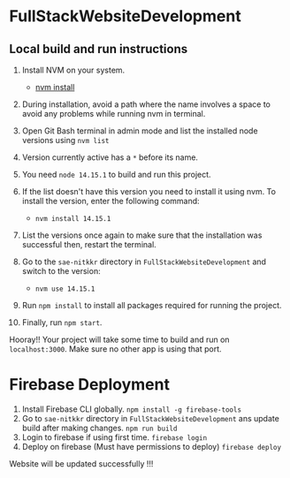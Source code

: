 # FullStackWebsiteDevelopment
## Local build and run instructions
1. Install NVM on your system.
    - [nvm install](https://github.com/coreybutler/nvm-windows/releases)

2. During installation, avoid a path where the name involves a space to avoid any problems while running nvm in terminal.

3. Open Git Bash terminal in admin mode and list the installed node versions using `nvm list`

4. Version currently active has a `*` before its name.

5. You need `node 14.15.1` to build and run this project.

6. If the list doesn't have this version you need to install it using nvm. To install the version, enter the following command:
    - `nvm install 14.15.1`

7. List the versions once again to make sure that the installation was successful then, restart the terminal.

8. Go to the `sae-nitkkr` directory in `FullStackWebsiteDevelopment` and switch to the version:
    - `nvm use 14.15.1`

9. Run `npm install` to install all packages required for running the project.

10. Finally, run `npm start`.

Hooray!! Your project will take some time to build and run on `localhost:3000`. Make sure no other app is using that port.


# Firebase Deployment
1. Install Firebase CLI globally.
   `npm install -g firebase-tools`
2. Go to `sae-nitkkr` directory in `FullStackWebsiteDevelopment` ans update build after making changes.
   `npm run build`
3. Login to firebase if using first time.
   `firebase login`
4. Deploy on firebase (Must have permissions to deploy) 
   `firebase deploy`

Website will be updated successfully !!!
